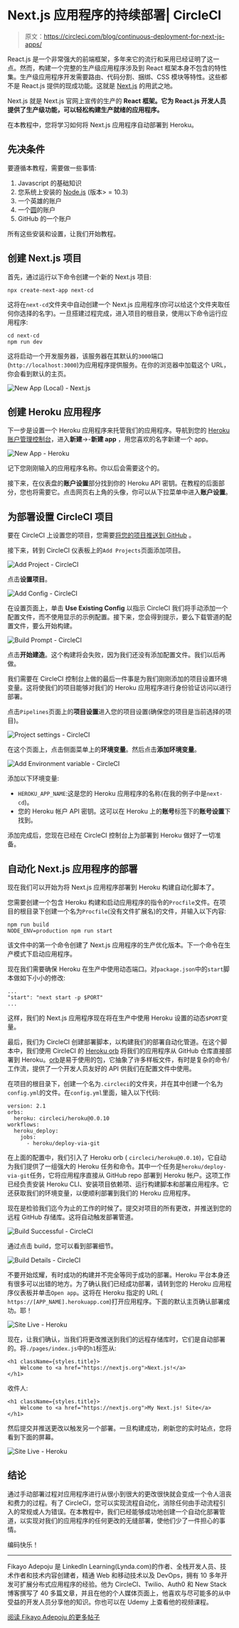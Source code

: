 # Next.js 应用程序的持续部署| CircleCI

> 原文：<https://circleci.com/blog/continuous-deployment-for-next-js-apps/>

React.js 是一个非常强大的前端框架，多年来它的流行和采用已经证明了这一点。然而，构建一个完整的生产级应用程序涉及到 React 框架本身不包含的特性集。生产级应用程序开发需要路由、代码分割、捆绑、CSS 模块等特性。这些都不是 React.js 提供的现成功能。这就是 [Next.js](https://nextjs.org/) 的用武之地。

Next.js 就是 Next.js 官网上宣传的生产的 **React 框架。它为 React.js 开发人员提供了生产级功能，可以轻松构建生产就绪的应用程序。**

在本教程中，您将学习如何将 Next.js 应用程序自动部署到 Heroku。

## 先决条件

要遵循本教程，需要做一些事情:

1.  Javascript 的基础知识
2.  您系统上安装的 [Node.js](https://nodejs.org) (版本> = 10.3)
3.  一个英雄的账户
4.  一个[圆](https://circleci.com/signup/)的账户
5.  GitHub 的一个账户

所有这些安装和设置，让我们开始教程。

## 创建 Next.js 项目

首先，通过运行以下命令创建一个新的 Next.js 项目:

```
npx create-next-app next-cd 
```

这将在`next-cd`文件夹中自动创建一个 Next.js 应用程序(你可以给这个文件夹取任何你选择的名字)。一旦搭建过程完成，进入项目的根目录，使用以下命令运行应用程序:

```
cd next-cd
npm run dev 
```

这将启动一个开发服务器，该服务器在其默认的`3000`端口(`http://localhost:3000`)为应用程序提供服务。在你的浏览器中加载这个 URL，你会看到默认的主页。

![New App (Local) - Next.js](img/2ebd2ae0579c3bfaf24d6fa1a0dfd2d8.png)

## 创建 Heroku 应用程序

下一步是设置一个 Heroku 应用程序来托管我们的应用程序。导航到您的 [Heroku 账户管理控制台](https://dashboard.heroku.com/apps)，进入**新建**->-**新建 app** ，用您喜欢的名字新建一个 app。

![New App - Heroku](img/8c86065ec347014d53e851e2cb7b717f.png)

记下您刚刚输入的应用程序名称。你以后会需要这个的。

接下来，在仪表盘的**账户设置**部分找到你的 Heroku API 密钥。在教程的后面部分，您也将需要它。点击网页右上角的头像，你可以从下拉菜单中进入**账户设置**。

## 为部署设置 CircleCI 项目

要在 CircleCI 上设置您的项目，您需要[将您的项目推送到 GitHub](https://circleci.com/blog/pushing-a-project-to-github/) 。

接下来，转到 CircleCI 仪表板上的`Add Projects`页面添加项目。

![Add Project - CircleCI](img/2ba3274199dba0eb330735c35d3b993f.png)

点击**设置项目**。

![Add Config - CircleCI](img/8a4f616e7152f70a7b8561a854870289.png)

在设置页面上，单击 **Use Existing Config** 以指示 CircleCI 我们将手动添加一个配置文件，而不使用显示的示例配置。接下来，您会得到提示，要么下载管道的配置文件，要么开始构建。

![Build Prompt - CircleCI](img/fbb56a555546f4097c4171ec7bef686e.png)

点击**开始建造**。这个构建将会失败，因为我们还没有添加配置文件。我们以后再做。

我们需要在 CircleCI 控制台上做的最后一件事是为我们刚刚添加的项目设置环境变量。这将使我们的项目能够对我们的 Heroku 应用程序进行身份验证访问以进行部署。

点击`Pipelines`页面上的**项目设置**进入您的项目设置(确保您的项目是当前选择的项目)。

![Project settings - CircleCI](img/681c57caab78652fe9aa77f3701bd1d2.png)

在这个页面上，点击侧面菜单上的**环境变量**。然后点击**添加环境变量**。

![Add Environment variable - CircleCI](img/6cc2fcaa3ecda3a317d88c4f0400849f.png)

添加以下环境变量:

*   `HEROKU_APP_NAME`:这是您的 Heroku 应用程序的名称(在我的例子中是`next-cd`)。
*   您的 Heroku 帐户 API 密钥。这可以在 Heroku 上的**账号**标签下的**账号设置**下找到。

添加完成后，您现在已经在 CircleCI 控制台上为部署到 Heroku 做好了一切准备。

## 自动化 Next.js 应用程序的部署

现在我们可以开始为将 Next.js 应用程序部署到 Heroku 构建自动化脚本了。

您需要创建一个包含 Heroku 构建和启动应用程序的指令的`Procfile`文件。在项目的根目录下创建一个名为`Procfile`(没有文件扩展名)的文件，并输入以下内容:

```
npm run build
NODE_ENV=production npm run start 
```

该文件中的第一个命令创建了 Next.js 应用程序的生产优化版本。下一个命令在生产模式下启动应用程序。

现在我们需要确保 Heroku 在生产中使用动态端口。对`package.json`中的`start`脚本做如下小小的修改:

```
...
"start": "next start -p $PORT"
... 
```

这样，我们的 Next.js 应用程序现在将在生产中使用 Heroku 设置的动态`$PORT`变量。

最后，我们为 CircleCI 创建部署脚本，以构建我们的部署自动化管道。在这个脚本中，我们使用 CircleCI 的 [Heroku orb](https://circleci.com/developer/orbs/orb/circleci/heroku) 将我们的应用程序从 GitHub 仓库直接部署到 Heroku。[orb](https://circleci.com/orbs/)是易于使用的包，它抽象了许多样板文件，有时是复杂的命令/工作流，提供了一个开发人员友好的 API 供我们在配置文件中使用。

在项目的根目录下，创建一个名为`.circleci`的文件夹，并在其中创建一个名为`config.yml`的文件。在`config.yml`里面，输入以下代码:

```
version: 2.1
orbs:
  heroku: circleci/heroku@0.0.10
workflows:
  heroku_deploy:
    jobs:
      - heroku/deploy-via-git 
```

在上面的配置中，我们引入了 Heroku orb ( `circleci/heroku@0.0.10`)，它自动为我们提供了一组强大的 Heroku 任务和命令。其中一个任务是`heroku/deploy-via-git`任务，它将应用程序直接从 GitHub repo 部署到 Heroku 帐户。这项工作已经负责安装 Heroku CLI、安装项目依赖项、运行构建脚本和部署应用程序。它还获取我们的环境变量，以便顺利部署到我们的 Heroku 应用程序。

现在是检验我们迄今为止的工作的时候了。提交对项目的所有更改，并推送到您的远程 GitHub 存储库。这将自动触发部署管道。

![Build Successful - CircleCI](img/1f61570fa97e38f7ac89e277e1b9016f.png)

通过点击 build，您可以看到部署细节。

![Build Details - CircleCI](img/ba034100ecb2a031b7e4013bb0a04433.png)

不要开始炫耀，有时成功的构建并不完全等同于成功的部署。Heroku 平台本身还有很多可以出错的地方。为了确认我们已经成功部署，请转到您的 Heroku 应用程序仪表板并单击`Open app`。这将在 Heroku 指定的 URL ( `https://[APP_NAME].herokuapp.com`)打开应用程序。下面的默认主页确认部署成功。耶！

![Site Live - Heroku](img/fc902d8ff3842028ed03a8e18b91e3ec.png)

现在，让我们确认，当我们将更改推送到我们的远程存储库时，它们是自动部署的。将`./pages/index.js`中的`h1`标签从:

```
<h1 className={styles.title}>
    Welcome to <a href="https://nextjs.org">Next.js!</a>
</h1> 
```

收件人:

```
<h1 className={styles.title}>
    Welcome to <a href="https://nextjs.org">My Next.js! Site</a>
</h1> 
```

然后提交并推送更改以触发另一个部署。一旦构建成功，刷新您的实时站点，您将看到下面的屏幕。

![Site Live - Heroku](img/d20a3a0ac659e0bd4251665accf4beda.png)

## 结论

通过手动部署过程对应用程序进行从很小到很大的更改很快就会变成一个令人沮丧和费力的过程。有了 CircleCI，您可以实现流程自动化，消除任何由手动流程引入的常规或人为错误。在本教程中，我们已经能够成功地创建一个自动化部署管道，以实现对我们的应用程序的任何更改的无缝部署，使他们少了一件担心的事情。

编码快乐！

* * *

Fikayo Adepoju 是 LinkedIn Learning(Lynda.com)的作者、全栈开发人员、技术作者和技术内容创建者，精通 Web 和移动技术以及 DevOps，拥有 10 多年开发可扩展分布式应用程序的经验。他为 CircleCI、Twilio、Auth0 和 New Stack 博客撰写了 40 多篇文章，并且在他的个人媒体页面上，他喜欢与尽可能多的从中受益的开发人员分享他的知识。你也可以在 Udemy 上查看他的视频课程。

[阅读 Fikayo Adepoju 的更多帖子](/blog/author/fikayo-adepoju/)